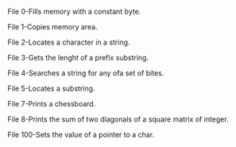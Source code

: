 File 0-Fills memory with a constant byte.

File 1-Copies memory area.

File 2-Locates a character in a string.

File 3-Gets the lenght of a prefix substring.

File 4-Searches a string for any ofa set of bites.

File 5-Locates a substring.

File 7-Prints a chessboard.

File 8-Prints the sum of two diagonals of a square matrix of integer.

File 100-Sets the value of a pointer to a char.


